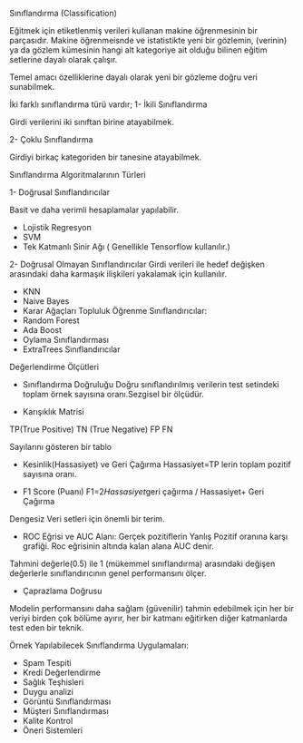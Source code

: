 Sınıflandırma (Classification)

Eğitmek için etiketlenmiş verileri kullanan makine öğrenmesinin bir parçasıdır.
Makine öğrenmeisnde ve istatistikte yeni bir gözlemin, (verinin) ya da gözlem kümesinin hangi alt kategoriye ait olduğu bilinen eğitim setlerine dayalı olarak çalışır.

Temel amacı özelliklerine dayalı olarak yeni bir gözleme doğru veri sunabilmek.

İki farklı sınıflandırma türü vardır;
1- İkili Sınıflandırma

Girdi verilerini iki sınıftan birine atayabilmek.

2- Çoklu Sınıflandırma

Girdiyi birkaç kategoriden bir tanesine atayabilmek.

Sınıflandırma Algoritmalarının Türleri

1- Doğrusal Sınıflandırıcılar

Basit ve daha verimli hesaplamalar yapılabilir. 
- Lojistik Regresyon
- SVM
- Tek Katmanlı Sinir Ağı ( Genellikle Tensorflow kullanılır.)

2- Doğrusal Olmayan Sınıflandırıcılar
Girdi verileri ile hedef değişken arasındaki daha karmaşık ilişkileri yakalamak için kullanılır.
- KNN
- Naive Bayes
- Karar Ağaçları
Topluluk Öğrenme Sınıflandırıcılar:
- Random Forest
- Ada Boost
- Oylama Sınıflandırması
- ExtraTrees Sınıflandırıcılar



Değerlendirme Ölçütleri 
- Sınıflandırma Doğruluğu
Doğru sınıflandırılmış verilerin test setindeki toplam örnek sayısına oranı.Sezgisel bir ölçüdür.

- Karışıklık Matrisi
  
TP(True Positive)
TN (True Negative)
FP
FN

Sayılarını gösteren bir tablo

- Kesinlik(Hassasiyet) ve Geri Çağırma
Hassasiyet=TP lerin  toplam pozitif sayısına oranı.

- F1 Score (Puanı)
F1=2*Hassasiyet*geri çağırma / Hassasiyet+ Geri Çağırma

Dengesiz Veri setleri için önemli bir terim.

- ROC Eğrisi ve AUC Alanı:
 Gerçek pozitiflerin Yanlış Pozitif oranına karşı grafiği.
Roc eğrisinin altında kalan alana AUC denir.

Tahmini değerle(0.5) ile 1 (mükemmel sınıflandırma) arasındaki değişen değerlerle sınıflandırıcının genel performansını ölçer.

- Çaprazlama Doğrusu

Modelin performansını daha sağlam (güvenilir) tahmin edebilmek için her bir veriyi birden çok bölüme ayırır, her bir katmanı eğitirken diğer katmanlarda test eden bir teknik.

Örnek Yapılabilecek Sınıflandırma Uygulamaları:

- Spam Tespiti
- Kredi Değerlendirme
- Sağlık Teşhisleri
- Duygu analizi
- Görüntü Sınıflandırması
- Müşteri Sınıflandırması
- Kalite Kontrol
- Öneri Sistemleri





